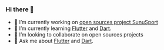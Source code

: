 ### Hi there 👋



- 🔭 I’m currently working on [open sources project SunuSport](https://github.com/SunuSport)
- 🌱 I’m currently learning [Flutter](https://flutter.dev) and [Dart](https://dart.dev).
- 👯 I’m looking to collaborate on open sources projects
- 💬 Ask me about [Flutter](https://flutter.dev) and [Dart](https://dart.dev).


